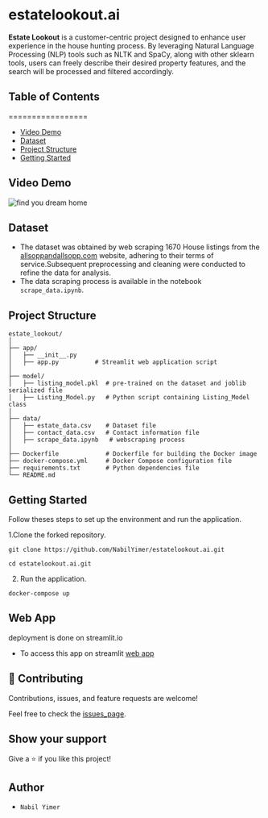 # estatelookout.ai

**Estate Lookout** is a customer-centric project designed to enhance user experience in the house hunting process. By leveraging Natural Language Processing (NLP) tools such as NLTK and SpaCy, along with other sklearn tools, users can freely describe their desired property features, and the search will be processed and filtered accordingly.


## Table of Contents
  =================
* [Video Demo](#VideoDemo)
* [Dataset](#Dataset)
* [Project Structure](#Project-Structure)
* [Getting Started](#Getting-Started)


## Video Demo
![find you dream home](https://github.com/NabilYimer/estatelookout.ai/assets/70453045/cfb896b0-c3c9-4afc-9ea9-2647385b085d)


## Dataset
- The dataset was obtained by web scraping 1670 House listings from the [allsoppandallsopp.com](https://www.allsoppandallsopp.com/) website, adhering to their terms of service.Subsequent preprocessing and cleaning were conducted to refine the data for analysis.
- The data scraping process is available in the notebook `scrape_data.ipynb`.

## Project Structure
```
estate_lookout/
│
├── app/
│   ├── __init__.py
│   ├── app.py          # Streamlit web application script
│
├── model/
│   ├── listing_model.pkl  # pre-trained on the dataset and joblib serialized file
│   ├── Listing_Model.py   # Python script containing Listing_Model class
│
├── data/
│   ├── estate_data.csv    # Dataset file
│   ├── contact_data.csv   # Contact information file
│   ├── scrape_data.ipynb   # webscraping process
│
├── Dockerfile             # Dockerfile for building the Docker image
├── docker-compose.yml     # Docker Compose configuration file
├── requirements.txt       # Python dependencies file
└── README.md
```



## Getting Started
  Follow theses steps to set up the environment and run the application.
  
1.Clone the forked repository.
```
git clone https://github.com/NabilYimer/estatelookout.ai.git

cd estatelookout.ai.git
```

2. Run the application.
```
docker-compose up
```
## Web App
deployment is done on streamlit.io
- To access this app on streamlit [web app](https://estatelookoutai.streamlit.app/)

## 🤝 Contributing

Contributions, issues, and feature requests are welcome!

Feel free to check the [issues_page](https://github.com/NabilYimer/estatelookout.ai/issues).

## Show your support
Give a ⭐️ if you like this project!


## Author
* ```Nabil Yimer```
